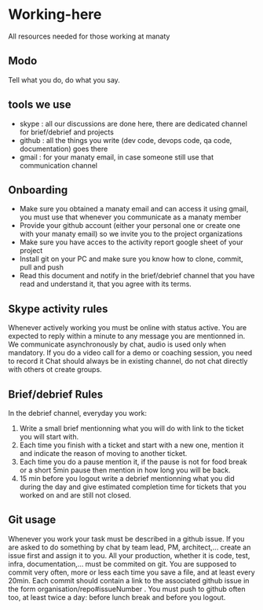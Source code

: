 # Working-here
All resources needed for those working at manaty

## Modo

Tell what you do, do what you say.

## tools we use
* skype : all our discussions are done here, there are dedicated channel for brief/debrief and projects
* github : all the things you write (dev code, devops code, qa code, documentation) goes there
* gmail : for your manaty email, in case someone still use that communication channel

## Onboarding
* Make sure you obtained a manaty email and can access it using gmail, you must use that whenever you communicate as a manaty member
* Provide your github account (either your personal one or create one with your manaty email) so we invite you to the project organizations
* Make sure you have acces to the activity report google sheet of your project
* Install git on your PC and make sure you know how to clone, commit, pull and push
* Read this document and notify in the brief/debrief channel that you have read and understand it, that you agree with its terms.

## Skype activity rules
Whenever actively working you must be online with status active.
You are expected to reply within a minute to any message you are mentionned in.
We communicate asynchronously by chat, audio is used only when mandatory.
If you do a video call for a demo or coaching session, you need to record it
Chat should always be in existing channel, do not chat directly with others ot create groups.

## Brief/debrief Rules 
In the debrief channel, everyday you work: 
1. Write a small brief mentionning what you will do with link to the ticket you will start with.
2. Each time you finish with a ticket and start with a new one, mention it and indicate the reason of moving to another ticket.
3. Each time you do a pause mention it, if the pause is not for food break or a short 5min pause then mention in how long you will be back.
4. 15 min before you logout write a debrief mentionning what you did during the day and give estimated completion time for tickets that you worked on and are still not closed.

## Git usage
Whenever you work your task must be described in a github issue. If you are asked to do something by chat by team lead, PM, architect,... create an issue first and assign it to you.
All your production, whether it is code, test, infra, documentation,... must be commited on git. You are supposed to commit very often, more or less each time you save a file, and at least every 20min. Each commit should contain a link to the associated github issue in the form organisation/repo#issueNumber .
You must push to github often too, at least twice a day: before lunch break and before you logout.

